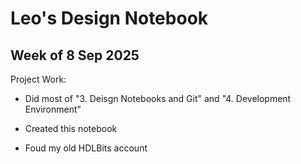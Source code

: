 # Leo's Design Notebook

## Week of 8 Sep 2025

Project Work:
  * Did most of "3. Deisgn Notebooks and Git" and "4. Development Environment"

  * Created this notebook

  * Foud my old HDLBits account 

